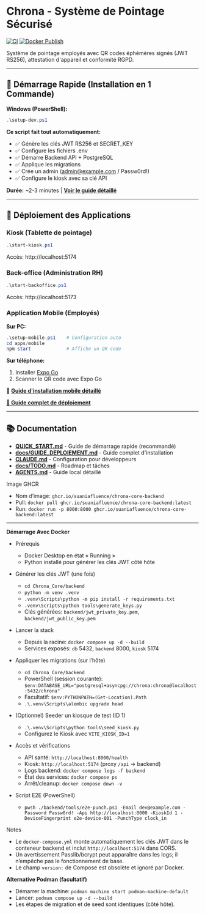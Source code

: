 # Chrona - Système de Pointage Sécurisé

[![CI](https://github.com/suaniafluence/Chrona_Core/actions/workflows/ci.yml/badge.svg?branch=main)](https://github.com/suaniafluence/Chrona_Core/actions/workflows/ci.yml)
[![Docker Publish](https://github.com/suaniafluence/Chrona_Core/actions/workflows/docker-publish.yml/badge.svg?branch=main)](https://github.com/suaniafluence/Chrona_Core/actions/workflows/docker-publish.yml)

Système de pointage employés avec QR codes éphémères signés (JWT RS256), attestation d'appareil et conformité RGPD.

---

## 🚀 Démarrage Rapide (Installation en 1 Commande)

**Windows (PowerShell):**
```powershell
.\setup-dev.ps1
```

**Ce script fait tout automatiquement:**
- ✅ Génère les clés JWT RS256 et SECRET_KEY
- ✅ Configure les fichiers .env
- ✅ Démarre Backend API + PostgreSQL
- ✅ Applique les migrations
- ✅ Crée un admin (admin@example.com / Passw0rd!)
- ✅ Configure le kiosk avec sa clé API

**Durée:** ~2-3 minutes | **[Voir le guide détaillé](QUICK_START.md)**

---

## 📱 Déploiement des Applications

### Kiosk (Tablette de pointage)
```powershell
.\start-kiosk.ps1
```
Accès: http://localhost:5174

### Back-office (Administration RH)
```powershell
.\start-backoffice.ps1
```
Accès: http://localhost:5173

### Application Mobile (Employés)

**Sur PC:**
```powershell
.\setup-mobile.ps1    # Configuration auto
cd apps/mobile
npm start             # Affiche un QR code
```

**Sur téléphone:**
1. Installer [Expo Go](https://expo.dev/client)
2. Scanner le QR code avec Expo Go

**📱 [Guide d'installation mobile détaillé](apps/mobile/INSTALLATION.md)**

**[📖 Guide complet de déploiement](docs/GUIDE_DEPLOIEMENT.md)**

---

## 📚 Documentation

- **[QUICK_START.md](QUICK_START.md)** - Guide de démarrage rapide (recommandé)
- **[docs/GUIDE_DEPLOIEMENT.md](docs/GUIDE_DEPLOIEMENT.md)** - Guide complet d'installation
- **[CLAUDE.md](CLAUDE.md)** - Configuration pour développeurs
- **[docs/TODO.md](docs/TODO.md)** - Roadmap et tâches
- **[AGENTS.md](AGENTS.md)** - Guide local détaillé

Image GHCR
- Nom d’image: `ghcr.io/suaniafluence/chrona-core-backend`
- Pull: `docker pull ghcr.io/suaniafluence/chrona-core-backend:latest`
- Run: `docker run -p 8000:8000 ghcr.io/suaniafluence/chrona-core-backend:latest`

---
**Démarrage Avec Docker**
- Prérequis
  - Docker Desktop en état « Running »
  - Python installé pour générer les clés JWT côté hôte

- Générer les clés JWT (une fois)
  - `cd Chrona_Core/backend`
  - `python -m venv .venv`
  - `.venv\Scripts\python -m pip install -r requirements.txt`
  - `.venv\Scripts\python tools\generate_keys.py`
  - Clés générées: `backend/jwt_private_key.pem`, `backend/jwt_public_key.pem`

- Lancer la stack
  - Depuis la racine: `docker compose up -d --build`
  - Services exposés: `db` 5432, `backend` 8000, `kiosk` 5174

- Appliquer les migrations (sur l’hôte)
  - `cd Chrona_Core/backend`
  - PowerShell (session courante): `$env:DATABASE_URL="postgresql+asyncpg://chrona:chrona@localhost:5432/chrona"`
  - Facultatif: `$env:PYTHONPATH=(Get-Location).Path`
  - `.\.venv\Scripts\alembic upgrade head`

- (Optionnel) Seeder un kiosque de test (ID 1)
  - `.\.venv\Scripts\python tools\seed_kiosk.py`
  - Configurez le Kiosk avec `VITE_KIOSK_ID=1`

- Accès et vérifications
  - API santé: `http://localhost:8000/health`
  - Kiosk: `http://localhost:5174` (proxy `/api` → backend)
  - Logs backend: `docker compose logs -f backend`
  - État des services: `docker compose ps`
  - Arrêt/cleanup: `docker compose down -v`

- Script E2E (PowerShell)
  - `pwsh ./backend/tools/e2e-punch.ps1 -Email dev@example.com -Password Passw0rd! -Api http://localhost:8000 -KioskId 1 -DeviceFingerprint e2e-device-001 -PunchType clock_in`

Notes
- Le `docker-compose.yml` monte automatiquement les clés JWT dans le conteneur backend et inclut `http://localhost:5174` dans CORS.
- Un avertissement Passlib/bcrypt peut apparaître dans les logs; il n’empêche pas le fonctionnement de base.
- Le champ `version:` de Compose est obsolète et ignoré par Docker.

**Alternative Podman (facultatif)**
- Démarrer la machine: `podman machine start podman-machine-default`
- Lancer: `podman compose up -d --build`
- Les étapes de migration et de seed sont identiques (côté hôte).

